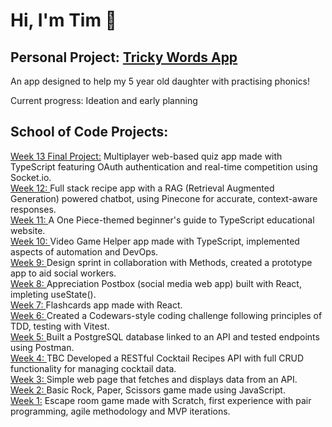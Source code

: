 <h1> Hi, I'm Tim 👋 </h1>

<h2><strong> Personal Project:</strong> <a href="https://github.com/Timothy-Li/tricky-words">Tricky Words App</a></h2>
<p> An app designed to help my 5 year old daughter with practising phonics!<p>
<p>Current progress: Ideation and early planning</p>

 <h2><strong>School of Code Projects:</strong></h2>

<a href="https://github.com/Timothy-Li/SoC-final-project"> Week 13 Final Project:</a><span> Multiplayer web-based quiz app made with TypeScript featuring OAuth authentication and real-time competition using Socket.io. </span><br>
<a href="https://github.com/Timothy-Li/week-12-hackathon-airon-chefs"> Week 12: </a><span> Full stack recipe app with a RAG (Retrieval Augmented Generation) powered chatbot, using Pinecone for accurate, context-aware responses. </span><br>
<a href="https://setting-sail-typescript-c8jmtve.gamma.site/"> Week 11: </a><span> A One Piece-themed beginner's guide to TypeScript educational website. </span><br>
<a href="https://github.com/Timothy-Li/-week-10-hackathon-the-ping-pantheon"> Week 10: </a><span> Video Game Helper app made with TypeScript, implemented aspects of automation and DevOps. </span><br>
<a href="https://www.figma.com/design/OtfW0GfUX5aiv4PVQ9hAAo/Team-5?node-id=0-1&p=f&t=cBYwttSGqTHIdUhW-0"> Week 9: </a><span> Design sprint in collaboration with Methods, created a prototype app to aid social workers. </span><br>
<a href="https://github.com/Timothy-Li/week-8-hackathon-tim-nook"> Week 8: </a><span> Appreciation Postbox (social media web app) built with React, impleting useState(). </span><br>
<a href="https://github.com/Timothy-Li/week-7-hackathon-room-9-dgt"> Week 7: </a><span> Flashcards app made with React. </span><br>
<a href="https://github.com/Timothy-Li/week-6-hackathon-Timothy-Li"> Week 6: </a><span> Created a Codewars-style coding challenge following principles of TDD, testing with Vitest. </span><br>
<a href="https://github.com/Timothy-Li/week-5-hackathon-the-powerful-protagonists"> Week 5: </a><span> Built a PostgreSQL database linked to an API and tested endpoints using Postman. </span><br>
<a href="https://github.com/Timothy-Li/week-4-rest-api-hackathon-the-dynamic-coders"> Week 4: </a><span> TBC </span> Developed a RESTful Cocktail Recipes API with full CRUD functionality for managing cocktail data. <br>
<a href="https://github.com/Timothy-Li/week-3-hackathon-llt-13"> Week 3: </a><span> Simple web page that fetches and displays data from an API. </span><br>
<a href="https://github.com/Timothy-Li/week-2-hackathon-rock-paper-scissors-bc18-room15"> Week 2: </a><span> Basic Rock, Paper, Scissors game made using JavaScript. </span><br>
<a href="https://scratch.mit.edu/projects/1103904696/">Week 1:</a><span> Escape room game made with Scratch, first experience with pair programming, agile methodology and MVP iterations.</span><br>
